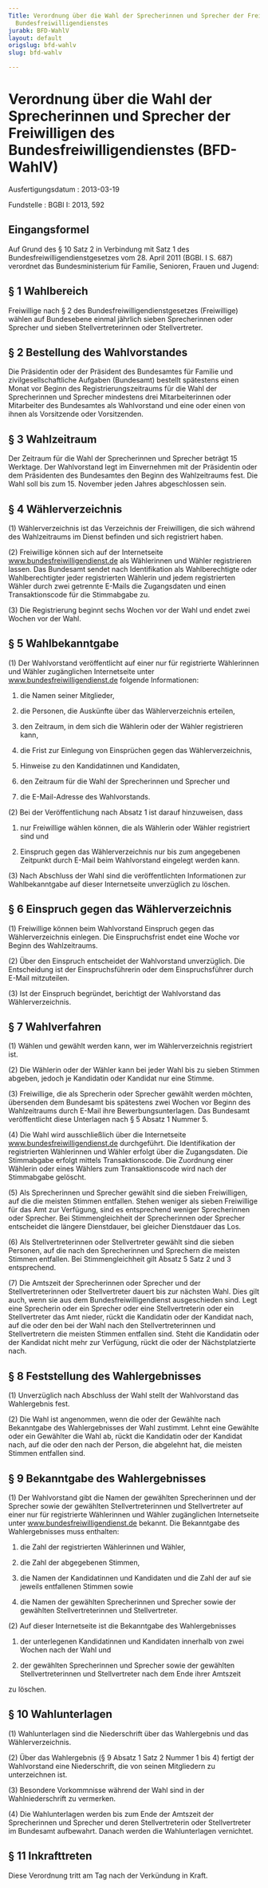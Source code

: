 ```yaml
---
Title: Verordnung über die Wahl der Sprecherinnen und Sprecher der Freiwilligen des
  Bundesfreiwilligendienstes
jurabk: BFD-WahlV
layout: default
origslug: bfd-wahlv
slug: bfd-wahlv

---
```


# Verordnung über die Wahl der Sprecherinnen und Sprecher der Freiwilligen des Bundesfreiwilligendienstes (BFD-WahlV)

Ausfertigungsdatum
:   2013-03-19

Fundstelle
:   BGBl I: 2013, 592


## Eingangsformel

Auf Grund des § 10 Satz 2 in Verbindung mit Satz 1 des Bundesfreiwilligendienstgesetzes vom 28. April 2011 (BGBl. I S. 687) verordnet das Bundesministerium für Familie, Senioren, Frauen und Jugend:


## § 1 Wahlbereich

Freiwillige nach § 2 des Bundesfreiwilligendienstgesetzes (Freiwillige) wählen auf Bundesebene einmal jährlich sieben Sprecherinnen oder Sprecher und sieben Stellvertreterinnen oder Stellvertreter.


## § 2 Bestellung des Wahlvorstandes

Die Präsidentin oder der Präsident des Bundesamtes für Familie und zivilgesellschaftliche Aufgaben (Bundesamt) bestellt spätestens einen Monat vor Beginn des Registrierungszeitraums für die Wahl der Sprecherinnen und Sprecher mindestens drei Mitarbeiterinnen oder Mitarbeiter des Bundesamtes als Wahlvorstand und eine oder einen von ihnen als Vorsitzende oder Vorsitzenden.


## § 3 Wahlzeitraum

Der Zeitraum für die Wahl der Sprecherinnen und Sprecher beträgt 15 Werktage. Der Wahlvorstand legt im Einvernehmen mit der Präsidentin oder dem Präsidenten des Bundesamtes den Beginn des Wahlzeitraums fest. Die Wahl soll bis zum 15. November jeden Jahres abgeschlossen sein.


## § 4 Wählerverzeichnis

(1) Wählerverzeichnis ist das Verzeichnis der Freiwilligen, die sich während des Wahlzeitraums im Dienst befinden und sich registriert haben.

(2) Freiwillige können sich auf der Internetseite
www.bundesfreiwilligendienst.de              als Wählerinnen und Wähler registrieren lassen. Das Bundesamt sendet nach Identifikation als Wahlberechtigte oder Wahlberechtigter jeder registrierten Wählerin und jedem registrierten Wähler durch zwei getrennte E-Mails die Zugangsdaten und einen Transaktionscode für die Stimmabgabe zu.

(3) Die Registrierung beginnt sechs Wochen vor der Wahl und endet zwei Wochen vor der Wahl.


## § 5 Wahlbekanntgabe

(1) Der Wahlvorstand veröffentlicht auf einer nur
für registrierte              Wählerinnen und Wähler zugänglichen
Internetseite              unter www.bundesfreiwilligendienst.de folgende Informationen:

1.  die Namen seiner Mitglieder,


2.  die Personen, die Auskünfte über das Wählerverzeichnis erteilen,


3.  den Zeitraum, in dem sich die Wählerin oder der Wähler registrieren kann,


4.  die Frist zur Einlegung von Einsprüchen gegen das Wählerverzeichnis,


5.  Hinweise zu den Kandidatinnen und Kandidaten,


6.  den Zeitraum für die Wahl der Sprecherinnen und Sprecher und


7.  die E-Mail-Adresse des Wahlvorstands.




(2) Bei der Veröffentlichung nach Absatz 1 ist darauf hinzuweisen, dass

1.  nur Freiwillige wählen können, die als Wählerin oder Wähler registriert sind und


2.  Einspruch gegen das Wählerverzeichnis nur bis zum angegebenen Zeitpunkt durch E-Mail beim Wahlvorstand eingelegt werden kann.




(3) Nach Abschluss der Wahl sind die veröffentlichten Informationen zur Wahlbekanntgabe auf dieser Internetseite unverzüglich zu löschen.


## § 6 Einspruch gegen das Wählerverzeichnis

(1) Freiwillige können beim Wahlvorstand Einspruch gegen das Wählerverzeichnis einlegen. Die Einspruchsfrist endet eine Woche vor Beginn des Wahlzeitraums.

(2) Über den Einspruch entscheidet der Wahlvorstand unverzüglich. Die Entscheidung ist der Einspruchsführerin oder dem Einspruchsführer durch E-Mail mitzuteilen.

(3) Ist der Einspruch begründet, berichtigt der Wahlvorstand das Wählerverzeichnis.


## § 7 Wahlverfahren

(1) Wählen und gewählt werden kann, wer im Wählerverzeichnis registriert ist.

(2) Die Wählerin oder der Wähler kann bei jeder Wahl bis zu sieben Stimmen abgeben, jedoch je Kandidatin oder Kandidat nur eine Stimme.

(3) Freiwillige, die als Sprecherin oder Sprecher gewählt werden möchten, übersenden dem Bundesamt bis spätestens zwei Wochen vor Beginn des Wahlzeitraums durch E-Mail ihre Bewerbungsunterlagen. Das Bundesamt veröffentlicht diese Unterlagen nach § 5 Absatz 1 Nummer 5.

(4) Die Wahl wird ausschließlich über die Internetseite www.bundesfreiwilligendienst.de durchgeführt. Die Identifikation der registrierten Wählerinnen und Wähler erfolgt über die Zugangsdaten. Die Stimmabgabe erfolgt mittels Transaktionscode. Die Zuordnung einer Wählerin oder eines Wählers zum Transaktionscode wird nach der Stimmabgabe gelöscht.

(5) Als Sprecherinnen und Sprecher gewählt sind die sieben Freiwilligen, auf die die meisten Stimmen entfallen. Stehen weniger als sieben Freiwillige für das Amt zur Verfügung, sind es entsprechend weniger Sprecherinnen oder Sprecher. Bei Stimmengleichheit der Sprecherinnen oder Sprecher entscheidet die längere Dienstdauer, bei gleicher Dienstdauer das Los.

(6) Als Stellvertreterinnen oder Stellvertreter gewählt sind die sieben Personen, auf die nach den Sprecherinnen und Sprechern die meisten Stimmen entfallen. Bei Stimmengleichheit gilt Absatz 5 Satz 2 und 3 entsprechend.

(7) Die Amtszeit der Sprecherinnen oder Sprecher und der Stellvertreterinnen oder Stellvertreter dauert bis zur nächsten Wahl. Dies gilt auch, wenn sie aus dem Bundesfreiwilligendienst ausgeschieden sind. Legt eine Sprecherin oder ein Sprecher oder eine Stellvertreterin oder ein Stellvertreter das Amt nieder, rückt die Kandidatin oder der Kandidat nach, auf die oder den bei der Wahl nach den Stellvertreterinnen und Stellvertretern die meisten Stimmen entfallen sind. Steht die Kandidatin oder der Kandidat nicht mehr zur Verfügung, rückt die oder der Nächstplatzierte nach.


## § 8 Feststellung des Wahlergebnisses

(1) Unverzüglich nach Abschluss der Wahl stellt der Wahlvorstand das Wahlergebnis fest.

(2) Die Wahl ist angenommen, wenn die oder der Gewählte nach Bekanntgabe des Wahlergebnisses der Wahl zustimmt. Lehnt eine Gewählte oder ein Gewählter die Wahl ab, rückt die Kandidatin oder der Kandidat nach, auf die oder den nach der Person, die abgelehnt hat, die meisten Stimmen entfallen sind.


## § 9 Bekanntgabe des Wahlergebnisses

(1) Der Wahlvorstand gibt die Namen der gewählten Sprecherinnen und der Sprecher sowie der gewählten Stellvertreterinnen und Stellvertreter auf einer nur für registrierte Wählerinnen und Wähler zugänglichen
Internetseite              unter www.bundesfreiwilligendienst.de bekannt. Die Bekanntgabe des Wahlergebnisses muss enthalten:

1.  die Zahl der registrierten Wählerinnen und Wähler,


2.  die Zahl der abgegebenen Stimmen,


3.  die Namen der Kandidatinnen und Kandidaten und die Zahl der auf sie jeweils entfallenen Stimmen sowie


4.  die Namen der gewählten Sprecherinnen und Sprecher sowie der gewählten Stellvertreterinnen und Stellvertreter.




(2) Auf dieser Internetseite ist die Bekanntgabe des Wahlergebnisses

1.  der unterlegenen Kandidatinnen und Kandidaten innerhalb von zwei Wochen nach der Wahl und


2.  der gewählten Sprecherinnen und Sprecher sowie der gewählten Stellvertreterinnen und Stellvertreter nach dem Ende ihrer Amtszeit



zu löschen.


## § 10 Wahlunterlagen

(1) Wahlunterlagen sind die Niederschrift über das Wahlergebnis und das Wählerverzeichnis.

(2) Über das Wahlergebnis (§ 9 Absatz 1 Satz 2 Nummer 1 bis 4) fertigt der Wahlvorstand eine Niederschrift, die von seinen Mitgliedern zu unterzeichnen ist.

(3) Besondere Vorkommnisse während der Wahl sind in der Wahlniederschrift zu vermerken.

(4) Die Wahlunterlagen werden bis zum Ende der Amtszeit der Sprecherinnen und Sprecher und deren Stellvertreterin oder Stellvertreter im Bundesamt aufbewahrt. Danach werden die Wahlunterlagen vernichtet.


## § 11 Inkrafttreten

Diese Verordnung tritt am Tag nach der Verkündung in Kraft.

